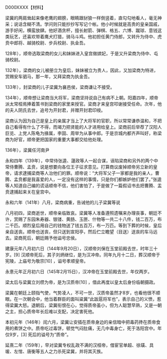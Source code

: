 D000XXXX【材料】



梁冀的两肩耸起来像老鹰的翅膀，眼睛跟豺狼一样倒竖着，直勾勾地看人，毫无神采；说话含糊不清。学问则只能抄抄写写记个帐。他小时候就是高贵的皇亲国戚，游手好闲，横蛮放肆。他好酒贪杯，擅长射箭、弹棋、格五、六博、蹴球、意钱这类玩艺，还喜欢带着鹰犬打猎，骑马斗鸡。他初担任黄门侍郎，又转升为侍中、虎贲中郎将、越骑校尉、步兵校尉、执金吾。



128年），顺帝选取梁商的女儿和妹妹进入皇宫做嫔妃，于是又升梁商为侍中、屯骑校尉。

132年），梁商的女儿被册立为皇后，妹妹被立为贵人，因此，又加梁商为特进，赏赐安车驷马，那一年，又拜梁商为执金吾。

133年），封梁商的儿子梁冀为襄邑侯，梁商谦让不接受。

134年），顺帝想让梁商当大将军，梁商坚持说自己有病不上朝。阳嘉四年，顺帝派太常桓焉捧着策书到梁商的家里来授官。梁商才来皇宫叩谢接受任命。次年，他的夫人阴氏去世，追号为开封君，并赠开封君印绶。

梁商认为因为自己是皇上的亲属才当上了大将军的官职，所以常常谦恭温和，不把自己看得有什么了不得，而竭力把贤能的人才进用给皇上。梁商前后举荐了汉阳人巨览、上党人陈龟为掾属，李固、周举为从事中郎。于是京城内都齐声叫好，称梁商为好官，顺帝更把国家的重要大事都交给他处理。

136年），梁冀任河南尹

永和四年（139年），中常侍张逵、蘧政等人一起合谋，诬陷梁商和另外的两个中常侍曹腾、孟贲，说是想要向各位王子征求意见。打算商议废掉顺帝另立新的皇帝，请求逮捕梁商等人治他们的罪。顺帝说：“大将军父子一家都是我的亲人，曹腾、孟贲都是我喜爱的人，一定没有这样的事情，只是你们都嫉妒他们罢了。”张逵等人知道自己编的谎话顺帝不信，他们害怕了，于是做了一篇假诏书去把曹腾、盂贲逮捕起来关在皇宫中。

永和六年（141年）八月，梁商病重，告诫他的儿子梁冀等说

八月初四，梁商逝世，顺帝亲临致哀。梁冀等人准备遵照遗嘱来办理丧事，朝廷不许，赏赐了东园朱寿器、银镂、黄肠、玉匣、什物等一共二十八件，钱二百万，布二千匹。顺烈皇后用自己的钱物送了钱五百万，布一万匹。等到下葬的时候，皇后亲自送丧。顺帝也送丧，但只送到宣阳亭，然后伫立瞻望（目送）送丧的车马远去。梁商死后，朝廷赐予他谥号忠侯。

建康元年八月初六日（144年9月20日），汉顺帝刘保在玉堂前殿去世，时年三十岁。[9]  汉顺帝死后，其子刘炳继位，是为汉冲帝。同年九月十二日，葬汉顺帝于宪陵，上庙号为敬宗[10]  ，谥号孝顺皇帝。

永憙元年正月初六日（145年2月15日），汉冲帝在玉堂前殿去世，年仅两岁。

梁太后与梁冀立刘缵为帝，是为汉质帝[10]  ，借此再度以皇太后身份临朝摄政。

梁冀在朝廷上颐指气使，气势凌人，不可一世，汉质帝虽然才8岁，也看他很不顺眼。在一次朝会中，他当着群臣的面叫粱冀“此跋扈将军也”，表示自己的义愤，惹得梁冀大怒。退朝后，梁冀衔恨在心，觉得质帝虽小，但为人聪慧早熟，又是一朝之主，担心质帝年长后难以支配，决定害死他。

本初元年（146年）闰六月，梁冀让安插在质帝身边的亲信暗中把毒药搀在质帝食用的煮饼之中。质帝吃过毒饼，顿觉气闷肚痛，无几中毒身亡，死于洛阳宫中。年仅9岁，[3]  死后的谥号为“质帝”。

延熹二年（159年），早对梁冀专权乱政不满的汉桓帝，借宦官单超、徐璜、具瑗、左悺、唐衡等五人之力杀死梁冀，并将其灭族。